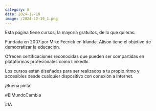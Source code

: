 ```yaml
--- 
category: A 
date: 2024-12-19 
image: /2024-12-19_1.png 
--- 
```


Esta página tiene cursos, la mayoría gratuitos, de lo que quieras. 

Fundada en 2007 por Mike Feerick en Irlanda, Alison tiene el objetivo de democratizar la educación.

Ofrecen certificaciones reconocidas que pueden ser compartidas en plataformas profesionales como LinkedIn.

Los cursos están diseñados para ser realizados a tu propio ritmo y accesibles desde cualquier dispositivo con conexión a Internet.

¡Buena pinta!

#ElMundoCambia

#IA